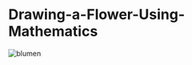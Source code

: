 # Drawing-a-Flower-Using-Mathematics

![blumen](https://user-images.githubusercontent.com/103119258/223029308-38c8c616-53e2-4b4e-953e-aa6b3736a154.png)
